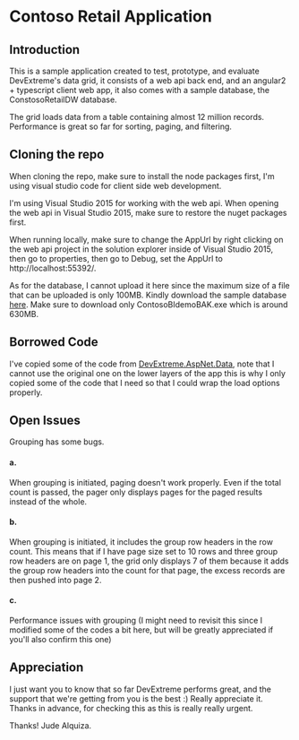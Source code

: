# Contoso Retail Application
## Introduction
This is a sample application created to test, prototype, and evaluate DevExtreme's data grid, it consists of a web api back end, and an angular2 + typescript client web app, it also comes with a sample database, the ConstosoRetailDW database.

The grid loads data from a table containing almost 12 million records. Performance is great so far for sorting, paging, and filtering. 

## Cloning the repo
When cloning the repo, make sure to install the node packages first, I'm using visual studio code for client side web development.

I'm using Visual Studio 2015 for working with the web api. When opening the web api in Visual Studio 2015, make sure to restore the nuget packages first. 

When running locally, make sure to change the AppUrl by right clicking on the web api project in the solution explorer inside of Visual Studio 2015, then go to properties, then go to Debug, set the AppUrl to http://localhost:55392/.

As for the database, I cannot upload it here since the maximum size of a file that can be uploaded is only 100MB. Kindly download the sample database [here](https://www.microsoft.com/en-us/download/details.aspx?id=18279). Make sure to download only ContosoBIdemoBAK.exe which is around 630MB.

## Borrowed Code
I've copied some of the code from [DevExtreme.AspNet.Data](https://github.com/DevExpress/DevExtreme.AspNet.Data/tree/master/net/DevExtreme.AspNet.Data), note that I cannot use the original one on the lower layers of the app this is why I only copied some of the code that I need so that I could wrap the load options properly.

## Open Issues
Grouping has some bugs.
#### a. 
When grouping is initiated, paging doesn't work properly. Even if the total count is passed, the pager only displays pages for the        paged results instead of the whole.
#### b. 
When grouping is initiated, it includes the group row headers in the row count. This means that if I have page size set to 10 rows        and three group row headers are on page 1, the grid only displays 7 of them because it adds the group row headers into the count          for that page, the excess records are then pushed into page 2.
#### c. 
Performance issues with grouping (I might need to revisit this since I modified some of the codes a bit here, but will be greatly          appreciated if you'll also confirm this one)

## Appreciation
I just want you to know that so far DevExtreme performs great, and the support that we're getting from you is the best :) Really appreciate it. 
Thanks in advance, for checking this as this is really really urgent.

Thanks!
Jude Alquiza.
